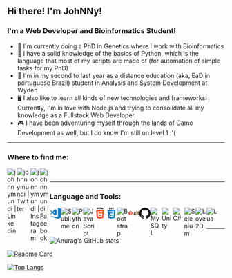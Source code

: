 ## Hi there! I'm JohNNy!

### I'm a Web Developer and Bioinformatics Student!

- :dna: I'm currently doing a PhD in Genetics where I work with Bioinformatics
- :snake: I have a solid knowledge of the basics of Python, which is the language that most of my scripts are made of (for automation of simple tasks for my PhD)
- :floppy_disk: I'm in my second to last year as a distance education (aka, EaD in portuguese Brazil) student in Analysis and System Development at Wyden
- :desktop_computer: I also like to learn all kinds of new technologies and frameworks! Currently, I'm in love with Node.js and trying to consolidate all my knowledge as a Fullstack Web Developer
- :video_game: I have been adventuring myself through the lands of Game Development as well, but I do know I'm still on level 1 :'(

---

### Where to find me:

[<img align="left" alt="johnnymundi | Linkedin" width="22px" src="https://cdn.worldvectorlogo.com/logos/linkedin-icon-2.svg" />][linkedin]
[<img align="left" alt="johnnymundi | Twitter" width="32px" src="https://cdn.worldvectorlogo.com/logos/twitter-6.svg" />][twitter]
[<img align="left" alt="johnnymundi | Instagram" width="22px" src="https://cdn.worldvectorlogo.com/logos/instagram-2016-6.svg" />][instagram]
[<img align="left" alt="johnnymundi | Facebook" width="22px" src="https://cdn.worldvectorlogo.com/logos/facebook-3.svg" />][facebook]


<br/>

---

### Language and Tools:


<img align="left" alt="Visual Studio Code" width="26px" src="https://raw.githubusercontent.com/github/explore/80688e429a7d4ef2fca1e82350fe8e3517d3494d/topics/visual-studio-code/visual-studio-code.png" />
<img align="left" alt="Sublime" width="26px" src="https://cdn.worldvectorlogo.com/logos/sublime-text.svg" />
<img align="left" alt="Python" width="26px" src=https://raw.githubusercontent.com/jmnote/z-icons/master/svg/python.svg />
<img align="left" alt="JavaScript" width="26px" src=https://raw.githubusercontent.com/jmnote/z-icons/master/svg/javascript.svg />
<img align="left" alt="HTML5" width="26px" src="https://raw.githubusercontent.com/github/explore/80688e429a7d4ef2fca1e82350fe8e3517d3494d/topics/html/html.png" />
<img align="left" alt="CSS3" width="26px" src="https://raw.githubusercontent.com/github/explore/80688e429a7d4ef2fca1e82350fe8e3517d3494d/topics/css/css.png" />
<img align="left" alt="Bootstrap" width="26px" src="https://camo.githubusercontent.com/bec2c92468d081617cb3145a8f3d8103e268bca400f6169c3a68dc66e05c971e/68747470733a2f2f76352e676574626f6f7473747261702e636f6d2f646f63732f352e302f6173736574732f6272616e642f626f6f7473747261702d6c6f676f2d736861646f772e706e67" />
<img align="left" alt="Git" width="26px" src="https://raw.githubusercontent.com/github/explore/80688e429a7d4ef2fca1e82350fe8e3517d3494d/topics/git/git.png" />
<img align="left" alt="GitHub" width="26px" src="https://raw.githubusercontent.com/github/explore/78df643247d429f6cc873026c0622819ad797942/topics/github/github.png" />
<img align="left" alt="MySQL" width="26px" src="https://cdn.iconscout.com/icon/free/png-512/mysql-19-1174939.png" />
<img align="left" alt="Unity" width="26px" src="https://img.utdstc.com/icon/66c/a93/66ca938e8a1cf7228652dc6317782ba175051740770555eeff3e1b576d060da2:200" />
<img align="left" alt="C#" width="26px" src="https://i.pinimg.com/originals/79/18/66/791866447147ee53f4e65dffdf90d12b.png" />
<img align="left" alt="Selenium" width="26px" src="https://upload.wikimedia.org/wikipedia/commons/d/d5/Selenium_Logo.png" />
<img align="left" alt="Love2D" width="26px" src="https://dashboard.snapcraft.io/site_media/appmedia/2018/05/icon_QyS3RIm.png" />
<img align="left" alt="Lua" width="26px" src="https://cdn.iconscout.com/icon/free/png-512/lua-2336956-1982837.png" />


<br/>
<br/>

---

![Anurag's GitHub stats](https://github-readme-stats.vercel.app/api?username=johnnymundi&show_icons=true&theme=dracula)


[![Readme Card](https://github-readme-stats.vercel.app/api/pin/?username=johnnymundi&repo=get_translation_ExPASy)](https://github.com/anuraghazra/github-readme-stats)


[![Top Langs](https://github-readme-stats.vercel.app/api/top-langs/?username=johnnymundi&layout=compact)](https://github.com/anuraghazra/github-readme-stats)


<br/>
<br/>

[twitter]: https://twitter.com/johnnymundi
[linkedin]: https://linkedin.com/in/johnny-sousa-487435a8/
[instagram]: https://www.instagram.com/johnnysf/
[facebook]: https://www.facebook.com/johnnymundi/

